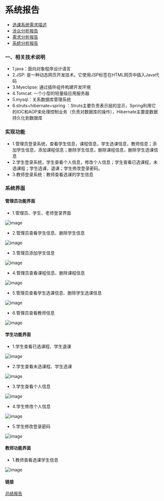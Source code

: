 

# 系统报告
* [选课系统需求描述](https://github.com/llandll/OO-Course/blob/master/%E4%BD%9C%E4%B8%9A2%EF%BC%9A%E8%AF%BE%E7%A8%8B%E7%AE%A1%E7%90%86%E7%B3%BB%E7%BB%9F.md)
* [涉众分析报告](https://github.com/wcl199343/OO-Course/blob/master/%E4%BD%9C%E4%B8%9A3%EF%BC%9A%E6%B6%89%E4%BC%97%E5%88%86%E6%9E%90%E6%8A%A5%E5%91%8A%20.md)
* [需求分析报告](https://github.com/wcl199343/OO-Course/edit/master/%E4%BD%9C%E4%B8%9A4%EF%BC%9A%E9%9C%80%E6%B1%82%E5%88%86%E6%9E%90%E6%8A%A5%E5%91%8A.md)
* [系统分析报告](https://github.com/wcl199343/OO-Course/blob/master/%E4%BD%9C%E4%B8%9A5%EF%BC%9A%E7%B3%BB%E7%BB%9F%E5%88%86%E6%9E%90.md)
### 一、相关技术说明
* 1.java：面向对象程序设计语言
* 2.JSP: 是一种动态网页开发技术。它使用JSP标签在HTML网页中插入Java代码
* 3.Myeclipse: 通过插件组件构建开发环境
* 4.Tomcat: 一个小型的轻量级应用服务器
* 5.mysql：关系数据库管理系统
* 6.struts+hibernate+spring ：Struts主要负责表示层的显示，Spring利用它的IOC和AOP来处理控制业务（负责对数据库的操作），Hibernate主要是数据持久化到数据库
### 实现功能
* 1.管理员登录系统，查看学生信息，课程信息，学生选课信息，教师信息；添加学生信息，添加课程信息；删除学生信息，删除课程信息，删除学生选课信息
* 2.学生登录系统，学生查看个人信息，修改个人信息；学生查看已选课程，未选课程；学生选课，退课；学生修改登录密码。
* 3.教师登录系统：教师查看选课的学生信息
### 系统界面
#### 管理员功能界面
* 1.管理员、学生、老师登录界面

![image](https://github.com/wcl199343/OO-Course/blob/master/picture/%E7%99%BB%E5%BD%95%E9%A1%B5%E9%9D%A2.jpg)
* 2.管理员查看学生信息、删除学生信息

![image](https://github.com/wcl199343/OO-Course/blob/master/picture/%E7%AE%A1%E7%90%86%E5%91%98%E6%9F%A5%E7%9C%8B%E5%AD%A6%E7%94%9F%E4%BF%A1%E6%81%AF.jpg)
* 3.管理员添加学生信息

![image](https://github.com/wcl199343/OO-Course/blob/master/picture/%E7%AE%A1%E7%90%86%E5%91%98%E6%B7%BB%E5%8A%A0%E5%AD%A6%E7%94%9F%E4%BF%A1%E6%81%AF.jpg)
* 4.管理员查看课程信息、删除课程信息

![image](https://github.com/wcl199343/OO-Course/blob/master/picture/%E7%AE%A1%E7%90%86%E5%91%98%E6%9F%A5%E7%9C%8B%E8%AF%BE%E7%A8%8B%E4%BF%A1%E6%81%AF.jpg)
* 5.管理员查看学生选课信息、删除学生选课信息

![image](https://github.com/wcl199343/OO-Course/blob/master/picture/%E7%AE%A1%E7%90%86%E5%91%98%E6%9F%A5%E7%9C%8B%E9%80%89%E8%AF%BE%E4%BF%A1%E6%81%AF.jpg)
* 6.管理员查看教师信息

![image](https://github.com/wcl199343/OO-Course/blob/master/picture/%E7%AE%A1%E7%90%86%E5%91%98%E6%9F%A5%E7%9C%8B%E6%95%99%E5%B8%88%E4%BF%A1%E6%81%AF.jpg)
#### 学生功能界面
* 1.学生查看已选课程、学生退课

![image](https://github.com/wcl199343/OO-Course/blob/master/picture/%E5%B7%B2%E9%80%89%E8%AF%BE%E7%A8%8B.jpg)
* 2.学生查看未选课程、学生选课

![image](https://github.com/wcl199343/OO-Course/blob/master/picture/%E6%9C%AA%E9%80%89%E8%AF%BE%E7%A8%8B.jpg)

* 3.学生查看个人信息

![image](https://github.com/wcl199343/OO-Course/blob/master/picture/%E6%9F%A5%E7%9C%8B%E4%B8%AA%E4%BA%BA%E4%BF%A1%E6%81%AF.jpg)
* 4.学生修改个人信息

![image](https://github.com/wcl199343/OO-Course/blob/master/picture/%E4%BF%AE%E6%94%B9%E4%B8%AA%E4%BA%BA%E4%BF%A1%E6%81%AF.jpg)
* 5.学生修改登录密码

![image](https://github.com/wcl199343/OO-Course/blob/master/picture/%E4%BF%AE%E6%94%B9%E5%AF%86%E7%A0%81.jpg)
#### 教师功能界面
* 1.教师查看选课学生信息

![image](https://github.com/wcl199343/OO-Course/blob/master/picture/%E6%95%99%E5%B8%88%E6%9F%A5%E7%9C%8B%E5%AD%A6%E7%94%9F%E9%80%89%E8%AF%BE%E4%BF%A1%E6%81%AF.jpg)
#### 链接
[总结报告](https://github.com/wcl199343/OO-Course/blob/master/%E4%BD%9C%E4%B8%9A10%EF%BC%9A%E6%80%BB%E7%BB%93%E6%8A%A5%E5%91%8A.md)
